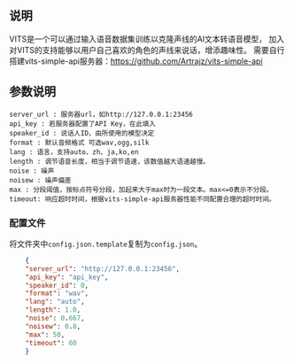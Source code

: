 ## 说明
VITS是一个可以通过输入语音数据集训练以克隆声线的AI文本转语音模型，
加入对VITS的支持能够以用户自己喜欢的角色的声线来说话，增添趣味性。
需要自行搭建vits-simple-api服务器：https://github.com/Artrajz/vits-simple-api

## 参数说明
    server_url : 服务器url，如http://127.0.0.1:23456
    api_key : 若服务器配置了API Key，在此填入
    speaker_id : 说话人ID，由所使用的模型决定
    format : 默认音频格式 可选wav,ogg,silk
    lang : 语言，支持auto、zh、ja,ko,en
    length : 调节语音长度，相当于调节语速，该数值越大语速越慢。
    noise : 噪声
    noisew : 噪声偏差
    max : 分段阈值，按标点符号分段，加起来大于max时为一段文本。max<=0表示不分段。
    timeout: 响应超时时间，根据vits-simple-api服务器性能不同配置合理的超时时间。
### 配置文件

将文件夹中`config.json.template`复制为`config.json`。

``` json
    {
    "server_url": "http://127.0.0.1:23456",
    "api_key": "api_key",
    "speaker_id": 0,
    "format": "wav",
    "lang": "auto",
    "length": 1.0,
    "noise": 0.667,
    "noisew": 0.8,
    "max": 50,
    "timeout": 60
    }
```